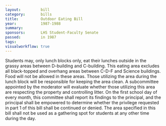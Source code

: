 ```yaml
---  
layout:         bill
category:       bills
title:          Outdoor Eating Bill
year:           1987-1988
summary:        
sponsors:       LHS Student-Faculty Senate
passed:         in 1987
tags:           
visualworkflow: true
---
```


Students may, only lunch blocks only, eat their lunches outside in the grassy areas between D-building and C-building.
This eating area excludes all black-topped and overhang areas between C-D-F and Science buildings. Food will not be allowed in these areas.
Those utilizing the area during the lunch block will be responsible for keeping the area clean.
A subcommittee appointed by the moderator will evaluate whether those utilizing this area are respecting the property and controlling litter.
On the first school day of every month, this committee shall report its findings to the principal, and the principal shall be empowered to determine whether the privilege requested in part 1 of this bill shall be continued or denied.
The area specified in this bill shall not be used as a gathering spot for students at any other time during the day.